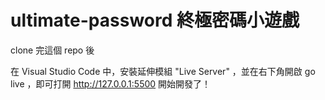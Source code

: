 # ultimate-password 終極密碼小遊戲

clone 完這個 repo 後

在 Visual Studio Code 中，安裝延伸模組 "Live Server" ，並在右下角開啟 go live ，即可打開 http://127.0.0.1:5500 開始開發了！

